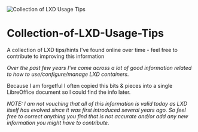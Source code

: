 ![Collection of LXD Usage Tips](https://user-images.githubusercontent.com/1682855/48411737-726c6700-e710-11e8-9e30-d3ea5d07df0f.png)

# Collection-of-LXD-Usage-Tips

A collection of LXD tips/hints I've found online over time - feel free to contribute to improving this information

*Over the past few years I've come across a lot of good information related to how to use/configure/manage LXD containers.*

Because I am forgetful I often copied this bits & pieces into a single LibreOffice document so I could find the info later.

*NOTE:  I am not vouching that all of this information is valid today as LXD itself has evolved since it was first introduced several years ago.   So feel free to correct anything you find that is not accurate and/or add any new information you might have to contribute.*
